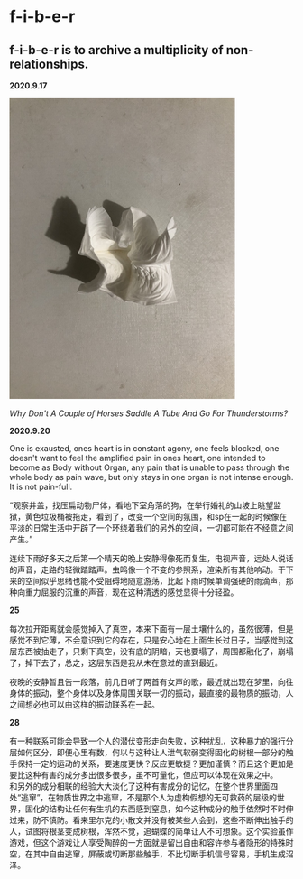 # f-i-b-e-r

## f-i-b-e-r is to archive a multiplicity of non-relationships.


**2020.9.17**

<img src="https://github.com/f-i-b-e-r/f-i-b-e-r.github.io/blob/master/fiber_pics/fiber01.jpg" width="400" height="533.3" />  

_Why Don't A Couple of Horses Saddle A Tube And Go For Thunderstorms?_ 


**2020.9.20**

One is exausted, ones heart is in constant agony, one feels blocked, one doesn't want to feel the amplified pain in ones heart, one intended to become as Body without Organ, any pain that is unable to pass through the whole body as pain wave, but only stays in one organ is not intense enough. It is not pain-full.

  
“观察井盖，找压扁动物尸体，看地下室角落的狗，在举行婚礼的山坡上眺望监狱，黄色垃圾桶被拖走，看到了，改变一个空间的氛围，和sp在一起的时候像在平淡的日常生活中开辟了一个环绕着我们的另外的空间，一切都可能在不经意之间产生。”  

连续下雨好多天之后第一个晴天的晚上安静得像死而复生，电视声音，远处人说话的声音，走路的轻微踏踏声。虫鸣像一个不变的参照系，渲染所有其他响动。干下来的空间似乎思绪也能不受阻碍地随意游荡，比起下雨时候单调强硬的雨滴声，那种向重力屈服的沉重的声音，现在这种清透的感觉显得十分轻盈。

**25**

每次拉开距离就会感觉掉入了真空，本来下面有一层土壤什么的，虽然很薄，但是感觉不到它薄，不会意识到它的存在，只是安心地在上面生长过日子，当感觉到这层东西被抽走了，只剩下真空，没有底的阴暗，天也要塌了，周围都融化了，崩塌了，掉下去了，总之，这层东西是我从未在意过的直到最近。
  
夜晚的安静暂且告一段落，前几日听了两首有女声的歌，最近就出现在梦里，向往身体的振动，整个身体以及身体周围关联一切的振动，最直接的最物质的振动，人之间想必也可以由这样的振动联系在一起。

**28**

有一种联系可能会导致一个人的潜伏变形走向失败，这种扰乱，这种暴力的强行分层如何区分，即便心里有数，何以与这种让人泄气软弱变得固化的树根一部分的触手保持一定的运动的关系，要速度更快？反应更敏捷？更加谨慎？而且这个更加是要比这种有害的成分多出很多很多，虽不可量化，但应可以体现在效果之中。  
和另外的成分相联的经验大大淡化了这种有害成分的记忆，在整个世界里面四处“逃窜”，在物质世界之中逃窜，不是那个人为虚构假想的无可救药的层级的世界，固化的结构让任何有生机的东西感到窒息，如今这种成分的触手依然时不时伸过来，防不慎防。看来里尔克的小散文并没有被某些人会到，这些不断伸出触手的人，试图将根茎变成树根，浑然不觉，追蝴蝶的简单让人不可想象。这个实验虽作游戏，但这个游戏让人享受陶醉的一方面就是留出自由和容许参与者隐形的特殊时空，在其中自由逃窜，屏蔽或切断那些触手，不比切断手机信号容易，手机生成沼泽。
